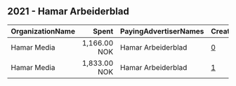 ## 2021 - Hamar Arbeiderblad 
|OrganizationName|Spent|PayingAdvertiserNames|CreativeUrls|Impressions|Genders|AgeBrackets|CountryCodes|BillingAddresses|CandidateBallotInformation|
|:---|---:|:---|:---|---:|:---|:---|:---|:---|:---|
|Hamar Media|1,166.00 NOK|Hamar Arbeiderblad|[0](https://www.snap.com/political-ads/asset/091e730ff07a595a7d4e8e11fc37f2a300e78c4cde51afb44b6f49a994b45cec?mediaType=mp4)|16,587||18-35|norway|"Grønnegata 64,Hamar,2315,NO"|Hamar Arbeiderblad|
|Hamar Media|1,833.00 NOK|Hamar Arbeiderblad|[1](https://www.snap.com/political-ads/asset/a88fead005a52d7a5b9bf5d3ec31ec5672c861e2873b71d0fd87326c8eca8ed1?mediaType=mp4)|26,290||18-35|norway|"Grønnegata 64,Hamar,2315,NO"|Hamar Arbeiderblad|

